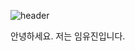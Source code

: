 ![header](https://capsule-render.vercel.app/api?type=waving&color=auto&height=150&section=header&text=Profile%fontSize=15)

안녕하세요. 저는 임유진입니다.
